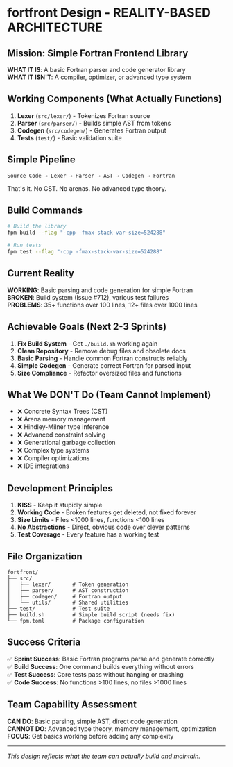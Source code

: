# fortfront Design - REALITY-BASED ARCHITECTURE

## Mission: Simple Fortran Frontend Library

**WHAT IT IS**: A basic Fortran parser and code generator library  
**WHAT IT ISN'T**: A compiler, optimizer, or advanced type system  

## Working Components (What Actually Functions)

1. **Lexer** (`src/lexer/`) - Tokenizes Fortran source
2. **Parser** (`src/parser/`) - Builds simple AST from tokens
3. **Codegen** (`src/codegen/`) - Generates Fortran output
4. **Tests** (`test/`) - Basic validation suite

## Simple Pipeline

```
Source Code → Lexer → Parser → AST → Codegen → Fortran
```

That's it. No CST. No arenas. No advanced type theory.

## Build Commands 

```bash
# Build the library
fpm build --flag "-cpp -fmax-stack-var-size=524288"

# Run tests
fpm test --flag "-cpp -fmax-stack-var-size=524288"
```

## Current Reality

**WORKING**: Basic parsing and code generation for simple Fortran  
**BROKEN**: Build system (Issue #712), various test failures  
**PROBLEMS**: 35+ functions over 100 lines, 12+ files over 1000 lines  

## Achievable Goals (Next 2-3 Sprints)

1. **Fix Build System** - Get `./build.sh` working again
2. **Clean Repository** - Remove debug files and obsolete docs
3. **Basic Parsing** - Handle common Fortran constructs reliably
4. **Simple Codegen** - Generate correct Fortran for parsed input
5. **Size Compliance** - Refactor oversized files and functions

## What We DON'T Do (Team Cannot Implement)

- ❌ Concrete Syntax Trees (CST)
- ❌ Arena memory management 
- ❌ Hindley-Milner type inference
- ❌ Advanced constraint solving
- ❌ Generational garbage collection
- ❌ Complex type systems
- ❌ Compiler optimizations
- ❌ IDE integrations

## Development Principles

1. **KISS** - Keep it stupidly simple
2. **Working Code** - Broken features get deleted, not fixed forever
3. **Size Limits** - Files <1000 lines, functions <100 lines
4. **No Abstractions** - Direct, obvious code over clever patterns
5. **Test Coverage** - Every feature has a working test

## File Organization

```
fortfront/
├── src/
│   ├── lexer/       # Token generation
│   ├── parser/      # AST construction  
│   ├── codegen/     # Fortran output
│   └── utils/       # Shared utilities
├── test/            # Test suite
├── build.sh         # Simple build script (needs fix)
└── fpm.toml         # Package configuration
```

## Success Criteria

✅ **Sprint Success**: Basic Fortran programs parse and generate correctly  
✅ **Build Success**: One command builds everything without errors  
✅ **Test Success**: Core tests pass without hanging or crashing  
✅ **Code Success**: No functions >100 lines, no files >1000 lines  

## Team Capability Assessment

**CAN DO**: Basic parsing, simple AST, direct code generation  
**CANNOT DO**: Advanced type theory, memory management, optimization  
**FOCUS**: Get basics working before adding any complexity  

---

*This design reflects what the team can actually build and maintain.*